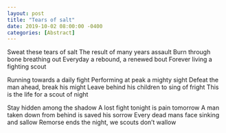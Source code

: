 ```yaml
---
layout: post
title: "Tears of salt"
date: 2019-10-02 08:00:00 -0400
categories: [Abstract]
---
```

Sweat these tears of salt
The result of many years assault
Burn through bone breathing out
Everyday a rebound, a renewed bout
Forever living a fighting scout

Running towards a daily fight
Performing at peak a mighty sight
Defeat the man ahead, break his might
Leave behind his children to sing of fright
This is the life for a scout of night

Stay hidden among the shadow
A lost fight tonight is pain tomorrow
A man taken down from behind is saved his sorrow
Every dead mans face sinking and sallow
Remorse ends the night, we scouts don’t wallow
